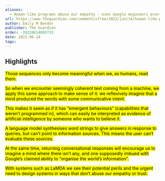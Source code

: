 ```yaml
---
aliases:
  - Human-like programs abuse our empathy - even Google engineers aren’t immune
url: https://www.theguardian.com/commentisfree/2022/jun/14/human-like-programs-abuse-our-empathy-even-google-engineers-arent-immune
author: Emily M Bender
publisher: The Guardian
order: -20220614095732
date: 2022-06-14
tags:
---
```


## Highlights
<mark>Those sequences only become meaningful when we, as humans, read them.</mark>

<mark>So when we encounter seemingly coherent text coming from a machine, we apply this same approach to make sense of it: we reflexively imagine that a mind produced the words with some communicative intent.</mark>

<mark>This makes it seem as if it has “emergent behaviours” (capabilities that weren’t programmed in), which can easily be interpreted as evidence of artificial intelligence by someone who wants to believe it.</mark>

<mark>A language model synthesises word strings to give answers in response to queries, but can’t point to information sources. This means the user can’t evaluate these sources.</mark>

<mark>At the same time, returning conversational responses will encourage us to imagine a mind where there isn’t any, and one supposedly imbued with Google’s claimed ability to “organise the world’s information”.</mark>

<mark>With systems such as LaMDA we see their potential perils and the urgent need to design systems in ways that don’t abuse our empathy or trust.</mark>

